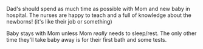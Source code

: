 Dad's should spend as much time as possible with Mom and new baby in hospital. The nurses are happy to teach and a full of knowledge about the newborns! (it's like their job or something)

Baby stays with Mom unless Mom *really* needs to sleep/rest. The only other time they'll take baby away is for their first bath and some tests.
